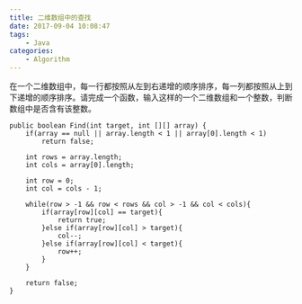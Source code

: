 ```yaml
---
title: 二维数组中的查找
date: 2017-09-04 10:08:47
tags:
    - Java
categories:
    - Algorithm
---
```


在一个二维数组中，每一行都按照从左到右递增的顺序排序，每一列都按照从上到下递增的顺序排序。请完成一个函数，输入这样的一个二维数组和一个整数，判断数组中是否含有该整数。

```
public boolean Find(int target, int [][] array) {
    if(array == null || array.length < 1 || array[0].length < 1)
        return false;

    int rows = array.length;
    int cols = array[0].length;

    int row = 0;
    int col = cols - 1;

    while(row > -1 && row < rows && col > -1 && col < cols){
        if(array[row][col] == target){
            return true;
        }else if(array[row][col] > target){
            col--;
        }else if(array[row][col] < target){
            row++;
        }
    }

    return false;
}
```
